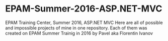 # EPAM-Summer-2016-ASP.NET-MVC
EPAM Training Center, Summer 2016, ASP.NET MVC
Here are all of possible and impossible projects of mine in one repository. Each of them was created on EPAM Summer Trainig in 2016 
by Pavel aka Florentin Ivanov
